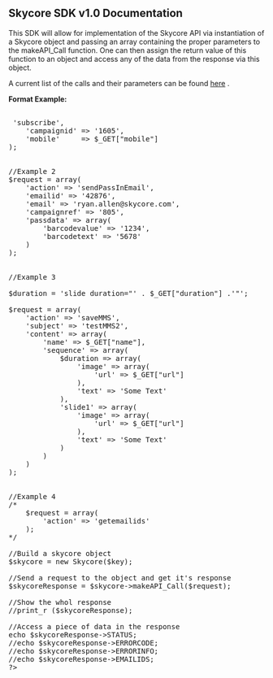<h2>Skycore SDK v1.0 Documentation</h2>

This SDK will allow for implementation of the Skycore API via instantiation of a Skycore object and passing 
an array containing the proper parameters to the makeAPI_Call function. One can then assign the return value 
of this function to an object and access any of the data from the response via this object.

A current list of the calls and their parameters can be found <a href="https://github.com/SkycoreMobile/API/blob/master/1.3/CONTENTS/METHODS/API_METHODS.md">here</a> .

<strong>Format Example:</strong>


<pre>

<?php

include ('skycore_sdk.php');

$key = "YOUR_API_KEY_HERE";

//Example 1
$request = array(
	'action'	 => 'subscribe',
	'campaignid' => '1605',
	'mobile'     => $_GET["mobile"]
);


//Example 2
$request = array(
	'action' => 'sendPassInEmail',
	'emailid' => '42876',
	'email' => 'ryan.allen@skycore.com',
	'campaignref' => '805',
	'passdata' => array(
		'barcodevalue' => '1234',
		'barcodetext' => '5678'
	)
);


//Example 3

$duration = 'slide duration="' . $_GET["duration"] .'"';

$request = array(
	'action' => 'saveMMS',
	'subject' => 'testMMS2',
	'content' => array(
		'name' => $_GET["name"],
		'sequence' => array(
			$duration => array(
				'image' => array(
					'url' => $_GET["url"]
				),
				'text' => 'Some Text'
			),
			'slide1' => array(
				'image' => array(
					'url' => $_GET["url"]
				),
				'text' => 'Some Text'
			)
		)
	)
);


//Example 4
/*
	$request = array(
		'action' => 'getemailids'
	);
*/	

//Build a skycore object
$skycore = new Skycore($key);

//Send a request to the object and get it's response
$skycoreResponse = $skycore->makeAPI_Call($request);

//Show the whol response
//print_r ($skycoreResponse);

//Access a piece of data in the response
echo $skycoreResponse->STATUS;
//echo $skycoreResponse->ERRORCODE;
//echo $skycoreResponse->ERRORINFO;
//echo $skycoreResponse->EMAILIDS;
?>
</pre>
